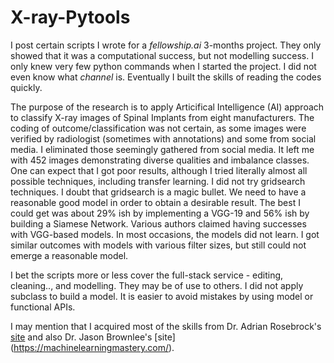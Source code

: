 # X-ray-Pytools

I post certain scripts I wrote for a _fellowship.ai_ 3-months project.  They only showed that it was a computational success, but not  modelling success.  I only knew very few python commands when I started the project.  I did not even know what _channel_ is.  Eventually I built the skills of reading the codes quickly.  

The purpose of the research is to apply Articifical Intelligence (AI) approach to classify X-ray images of Spinal Implants from eight manufacturers.  The coding of outcome/classification was not certain, as some images were verified by radiologist (sometimes with annotations) and some from social media.  I eliminated those seemingly gathered from social media.  It left me with 452 images demonstrating diverse qualities and imbalance classes.  One can expect that I got poor results, although I tried literally almost all possible techniques, including transfer learning.  I did not try gridsearch techniques.  I doubt that gridsearch is a magic bullet.  We need to have a reasonable good model in order to obtain a desirable result.  The best I could get was about 29% ish by implementing a VGG-19 and 56% ish by building a Siamese Network.  Various authors claimed having successes with VGG-based models.  In most occasions, the models did not learn.  I got similar outcomes with models with various filter sizes, but still could not emerge a reasonable model.

I bet the scripts more or less cover the full-stack service - editing, cleaning.., and modelling.  They may be of use to others.  I did not apply subclass to build a model.  It is easier to avoid mistakes by using model or functional APIs.

I may mention that I acquired most of the skills from Dr. Adrian Rosebrock's [site](https://pyimagesearch.com) and also Dr. Jason Brownlee's [site] (https://machinelearningmastery.com/).
